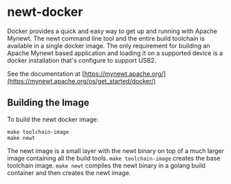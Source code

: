 # newt-docker
Docker provides a quick and easy way to get up and running with Apache Mynewt.
The newt command line tool and the entire build toolchain is available in a
single docker image.  The only requirement for building an Apache Mynewt based
application and loading it on a supported device is a docker installation
that's configure to support USB2.

See the documentation at [https://mynewt.apache.org/](https://mynewt.apache.org/os/get_started/docker/)

## Building the Image
To build the newt docker image:

```
make toolchain-image
make newt
```

The newt image is a small layer with the newt binary on top of a much larger
image containing all the build tools. `make toolchain-image` creates the base
toolchain image.  `make newt` compiles the newt binary in a golang build
container and then creates the newt image.

